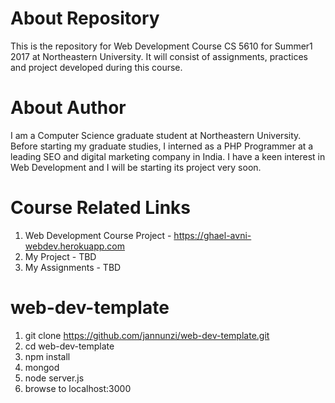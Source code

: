 # About Repository

This is the repository for Web Development Course CS 5610 for Summer1 2017 at Northeastern University. It will consist of assignments, practices and project developed during this course.

# About Author

I am a Computer Science graduate student at Northeastern University. Before starting my graduate studies, I interned as a PHP Programmer at a leading SEO and digital marketing company in India. I have a keen interest in Web Development and I will be starting its project very soon.

# Course Related Links

1. Web Development Course Project - https://ghael-avni-webdev.herokuapp.com
2. My Project - TBD
3. My Assignments - TBD

# web-dev-template

1. git clone https://github.com/jannunzi/web-dev-template.git
1. cd web-dev-template
1. npm install
1. mongod
1. node server.js
1. browse to localhost:3000
